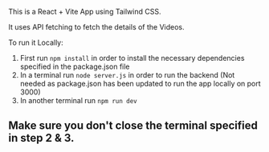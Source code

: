 This is a React + Vite App using Tailwind CSS.

It uses API fetching to fetch the details of the Videos.

To run it Locally:

1. First run `npm install` in order to install the necessary dependencies specified in the package.json file
2. In a terminal run `node server.js` in order to run the backend (Not needed as package.json has been updated to run the app locally on port 3000)
3. In another terminal run `npm run dev`

## Make sure you don't close the terminal specified in step 2 & 3.
